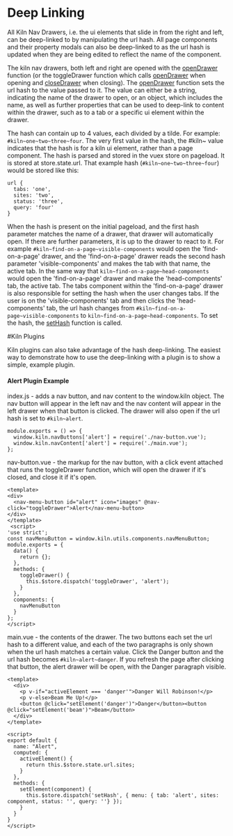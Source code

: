 # Deep Linking

All Kiln Nav Drawers, i.e. the ui elements that slide in from the right and left, can be deep-linked to by manipulating the url hash. All page components and their property modals can also be deep-linked to as the url hash is updated when they are being edited to reflect the name of the component.

The kiln nav drawers, both left and right are opened with the [openDrawer](vuex-actions.md#module_drawers) function (or the toggleDrawer function which calls [openDrawer](vuex-actions.md#module_drawers) when opening and [closeDrawer](vuex-actions.md#module_drawers) when closing).  The [openDrawer](vuex-actions.md#module_drawers) function sets the url hash to the value passed to it.  The value can either be a string, indicating the name of the drawer to open, or an object, which includes the name, as well as further properties that can be used to deep-link to content within the drawer, such as to a tab or a specific ui element within the drawer.

The hash can contain up to 4 values, each divided by a tilde.  For example: `#kiln~one~two~three~four`. The very first value in the hash, the #kiln~ value indicates that the hash is for a kiln ui element, rather than a page component.  The hash is parsed and stored in the vuex store on pageload. It is stored at store.state.url. That example hash (`#kiln~one~two~three~four`) would be stored like this:
```
url {
  tabs: 'one',
  sites: 'two',
  status: 'three',
  query: 'four'
}
```

When the hash is present on the initial pageload, and the first hash parameter matches the name of a drawer, that drawer will automatically open. If there are further parameters, it is up to the drawer to react to it. For example `#kiln~find-on-a-page~visible-components` would open the 'find-on-a-page' drawer, and the 'find-on-a-page' drawer reads the second hash parameter 'visible-components' and makes the tab with that name, the active tab. In the same way that `kiln~find-on-a-page~head-components` would open the 'find-on-a-page' drawer and make the 'head-components' tab, the active tab. The tabs component within the 'find-on-a-page' drawer is also responsible for setting the hash when the user changes tabs.  If the user is on the 'visible-components' tab and then clicks the 'head-components' tab, the url hash changes from `#kiln~find-on-a-page~visible-components` to `kiln~find-on-a-page~head-components`.  To set the hash, the [setHash](vuex-actions.md#module_deep-linking) function is called.

#Kiln Plugins

Kiln plugins can also take advantage of the hash deep-linking. The easiest way to demonstrate how to use the deep-linking with a plugin is to show a simple, example plugin.

#### Alert Plugin Example

index.js - adds a nav button, and nav content to the window.kiln object.  The nav button will appear in the left nav and the nav content will appear in the left drawer when that button is clicked.  The drawer will also open if the url hash is set to `#kiln~alert`.
```
module.exports = () => {
  window.kiln.navButtons['alert'] = require('./nav-button.vue');
  window.kiln.navContent['alert'] = require('./main.vue');
};
```

nav-button.vue - the markup for the nav button, with a click event attached that runs the toggleDrawer function, which will open the drawer if it's closed, and close it if it's open.
```
<template>
<div>
  <nav-menu-button id="alert" icon="images" @nav-click="toggleDrawer">Alert</nav-menu-button>
</div>
</template>
 <script>
'use strict';
const navMenuButton = window.kiln.utils.components.navMenuButton;
module.exports = {
  data() {
    return {};
  },
  methods: {
    toggleDrawer() {
      this.$store.dispatch('toggleDrawer', 'alert');
    }
  },
  components: {
    navMenuButton
  }
};
</script>
```

main.vue - the contents of the drawer.  The two buttons each set the url hash to a different value, and each of the two paragraphs is only shown when the url hash matches a certain value.  Click the Danger button and the url hash becomes `#kiln~alert~danger`.  If you refresh the page after clicking that button, the alert drawer will be open, with the Danger paragraph visible.
```
<template>
  <div>
    <p v-if="activeElement === 'danger'">Danger Will Robinson!</p>
    <p v-else>Beam Me Up!</p>
    <button @click="setElement('danger')">Danger</button><button @click="setElement('beam')">Beam</button>
  </div>
</template>

<script>
export default {
  name: "Alert",
  computed: {
    activeElement() {
      return this.$store.state.url.sites;
    }
  },
  methods: {
    setElement(component) {
      this.$store.dispatch('setHash', { menu: { tab: 'alert', sites: component, status: '', query: ''} });
    }
  }
}
</script>
```
